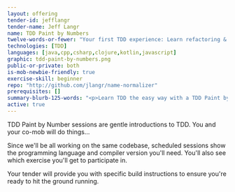 ```yaml
---
layout: offering
tender-id: jefflangr
tender-name: Jeff Langr
name: TDD Paint by Numbers
twelve-words-or-fewer: "Your first TDD experience: Learn refactoring & the Red-Green-Refactor Cycle."
technologies: [TDD]
languages: [java,cpp,csharp,clojure,kotlin,javascript]
graphic: tdd-paint-by-numbers.png
public-or-private: both
is-mob-newbie-friendly: true
exercise-skill: beginner
repo: "http://github.com/jlangr/name-normalizer"
prerequisites: []
summary-blurb-125-words: "<p>Learn TDD the easy way with a TDD Paint by Numbers session, where the tests are already written for you--you fill in the code and keep it in the confines of the tests. Sessions are continually available in numerous programming languages, and I'll be keeping the katas fresh.</p>"
active: true
---
```

TDD Paint by Number sessions are gentle introductions to TDD. You and your co-mob will do things...

Since we'll be all working on the same codebase, scheduled sessions show
the programming language and compiler version you'll need. You'll also see which
exercise you'll get to participate in.

Your tender will provide you with specific build instructions to ensure you're ready to 
hit the ground running.
